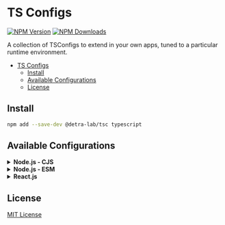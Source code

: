 # TS Configs

[![NPM Version][npm_version_badge]][npm_badge_url]
[![NPM Downloads][npm_downloads_badge]][npm_badge_url]

A collection of TSConfigs to extend in your own apps, tuned to a particular runtime environment.

- [TS Configs](#ts-configs)
  - [Install](#install)
  - [Available Configurations](#available-configurations)
  - [License](#license)

## Install

```sh
npm add --save-dev @detra-lab/tsc typescript
```

## Available Configurations

<details>

<summary><strong>Node.js - CJS</strong></summary>

> ⚠️ The following configuration supports a version of Node >= 16.

Add to your `tsconfig.json`:

```json
{
  "extends": "@detra-lab/tsc/node/tsconfig.cjs.json",
  "compilerOptions": {
    "declarationDir": "./types",
    "typeRoots": ["./types", "./node_modules/@types"]
  }
}
```
</details>

<details>

<summary><strong>Node.js - ESM</strong></summary>

> ⚠️ The following configuration supports a version of Node >= 16.

Add to your `tsconfig.json`:

```json
{
  "extends": "@detra-lab/tsc/node/tsconfig.esm.json",
  "compilerOptions": {
    "declarationDir": "./types",
    "typeRoots": ["./types", "./node_modules/@types"]
  }
}
```
</details>

<details>

<summary><strong>React.js</strong></summary>

> ⚠️ The following configuration is helpful in projects based on Create React App and Next.js.

Add to your `tsconfig.json`:

```json
{
  "extends": "@detra-lab/tsc/react/tsconfig.json"
}
```
</details>

## License

[MIT License](./LICENSE)

<!-- Badges -->

[npm_version_badge]: https://img.shields.io/npm/v/@detra-lab/tsc?style=flat-square&colorA=6930C3&colorB=5390D9
[npm_downloads_badge]: https://img.shields.io/npm/dm/@detra-lab/tsc?style=flat-square&colorA=6930C3&colorB=5390D9

<!-- Links -->

[npm_badge_url]: https://www.npmjs.com/package/@detra-lab/tsc
